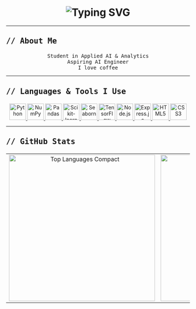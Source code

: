 <h1 align="center">
  <img src="https://readme-typing-svg.demolab.com?font=Fira+Code&size=28&duration=3000&pause=500&center=true&vCenter=true&width=600&lines=Hello!+I'm+Eclipse+%3A)" alt="Typing SVG" />
</h1>

---

<h2><pre>// About Me</pre></h2>

<div align="center">

<pre>
Student in Applied AI & Analytics
Aspiring AI Engineer
I love coffee
</pre>

</div>

---

<h2><pre>// Languages & Tools I Use</pre></h2>

<p align="center">
  <a href="https://www.python.org/" target="_blank">
    <img src="https://cdn.worldvectorlogo.com/logos/python-4.svg" alt="Python" width="45" height="45"/>
  </a>
  <a href="https://numpy.org/" target="_blank">
    <img src="https://cdn.worldvectorlogo.com/logos/numpy-1.svg" alt="NumPy" width="45" height="45"/>
  </a>
  <a href="https://pandas.pydata.org/" target="_blank">
    <img src="https://icon.icepanel.io/Technology/png-shadow-512/Pandas.png" alt="Pandas" width="45" height="45"/>
  </a>
  <a href="https://scikit-learn.org/" target="_blank">
    <img src="https://icon.icepanel.io/Technology/svg/scikit-learn.svg" alt="Scikit-learn" width="45" height="45"/>
  </a>
  <a href="https://seaborn.pydata.org/" target="_blank">
    <img src="https://seaborn.pydata.org/_images/logo-mark-lightbg.svg" alt="Seaborn" width="45" height="45"/>
  </a>
  <a href="https://www.tensorflow.org/" target="_blank">
    <img src="https://icon.icepanel.io/Technology/svg/TensorFlow.svg" alt="TensorFlow" width="45" height="45"/>
  </a>
  <a href="https://nodejs.org/" target="_blank">
    <img src="https://icon.icepanel.io/Technology/svg/Node.js.svg" alt="Node.js" width="45" height="45"/>
  </a>
  <a href="https://expressjs.com/" target="_blank">
    <img src="https://icon.icepanel.io/Technology/png-shadow-512/Express.png" alt="Express.js" width="45" height="45"/>
  </a>
  <a href="https://www.w3.org/html/" target="_blank">
    <img src="https://cdn.worldvectorlogo.com/logos/html-1.svg" alt="HTML5" width="45" height="45"/>
  </a>
  <a href="https://www.w3schools.com/css/" target="_blank">
    <img src="https://cdn.worldvectorlogo.com/logos/css-3.svg" alt="CSS3" width="45" height="45"/>
  </a>
</p>

---

<h2><pre>// GitHub Stats</pre></h2>

<table align="center">
  <tr>
    <td align="center">
      <img 
        src="https://github-readme-stats.vercel.app/api/top-langs?username=fountainnnnn&show_icons=true&locale=en&layout=compact&theme=transparent&hide_border=false" 
        alt="Top Languages Compact" 
        width="400"
      />
    </td>
    <td align="center">
      <img 
        src="https://github-readme-stats.vercel.app/api/top-langs/?username=fountainnnnn&layout=donut-vertical&theme=transparent"
        alt="Top Languages Donut" 
        width="400"
        height="400"
      />
    </td>
  </tr>
</table>

